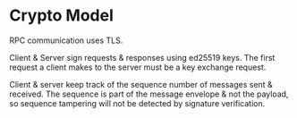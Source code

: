 # Crypto Model

RPC communication uses TLS.

Client & Server sign requests & responses using ed25519 keys.  The first request
a client makes to the server must be a key exchange request.

Client & server keep track of the sequence number of messages sent & received.
The sequence is part of the message envelope & not the payload, so sequence
tampering will not be detected by signature verification.
